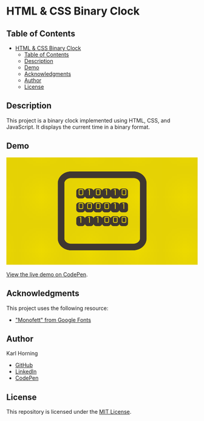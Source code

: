 # HTML & CSS Binary Clock

## Table of Contents

- [HTML \& CSS Binary Clock](#html--css-binary-clock)
  - [Table of Contents](#table-of-contents)
  - [Description](#description)
  - [Demo](#demo)
  - [Acknowledgments](#acknowledgments)
  - [Author](#author)
  - [License](#license)

## Description

This project is a binary clock implemented using HTML, CSS, and JavaScript. It displays the current time in a binary format.

## Demo

![Binary Clock Preview](./src/img/preview.gif)

[View the live demo on CodePen](https://codepen.io/karlhorning/pen/PBGLXj).

## Acknowledgments

This project uses the following resource:

- ["Monofett" from Google Fonts](https://fonts.googleapis.com/css?family=Monofett)

## Author

Karl Horning

- [GitHub](https://github.com/Karl-Horning/)
- [LinkedIn](https://www.linkedin.com/in/karl-horning/)
- [CodePen](https://codepen.io/karlhorning)

## License

This repository is licensed under the [MIT License](LICENSE).

